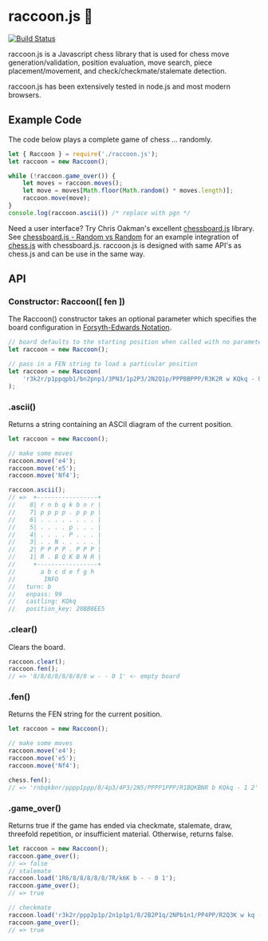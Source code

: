# raccoon.js 🦝

[![Build Status](https://travis-ci.org/medegw01/raccoon.js.svg?branch=master)](https://travis-ci.org/medegw01/raccoon.js)

raccoon.js is a Javascript chess library that is used for chess move generation/validation, position evaluation,
move search, piece placement/movement, and check/checkmate/stalemate detection.

raccoon.js has been extensively tested in node.js and most modern browsers.

## Example Code

The code below plays a complete game of chess ... randomly.

```js
let { Raccoon } = require('./raccoon.js');
let raccoon = new Raccoon();

while (!raccoon.game_over()) {
    let moves = raccoon.moves();
    let move = moves[Math.floor(Math.random() * moves.length)];
    raccoon.move(move);
}
console.log(raccoon.ascii()) /* replace with pgn */
```

Need a user interface? Try Chris Oakman's excellent
[chessboard.js](http://chessboardjs.com) library. See
[chessboard.js - Random vs Random](http://chessboardjs.com/examples#5002) for
an example integration of [chess.js](https://github.com/jhlywa/chess.js) with chessboard.js. raccoon.js is designed with same
API's as chess.js and can be use  in the same way.

## API

### Constructor: Raccoon([ fen ])

The Raccoon() constructor takes an optional parameter which specifies the board configuration
in [Forsyth-Edwards Notation](http://en.wikipedia.org/wiki/Forsyth%E2%80%93Edwards_Notation).

```js
// board defaults to the starting position when called with no parameters
let raccoon = new Raccoon();

// pass in a FEN string to load a particular position
let raccoon = new Raccoon(
    'r3k2r/p1ppqpb1/bn2pnp1/3PN3/1p2P3/2N2Q1p/PPPBBPPP/R3K2R w KQkq - 0 1'
);
```

### .ascii()

Returns a string containing an ASCII diagram of the current position.

```js
let raccoon = new Raccoon();

// make some moves
raccoon.move('e4');
raccoon.move('e5');
raccoon.move('Nf4');

raccoon.ascii();
// =>  +-----------------+
//    8| r n b q k b n r | 
//    7| p p p p . p p p | 
//    6| . . . . . . . . | 
//    5| . . . . p . . . | 
//    4| . . . . P . . . | 
//    3| . . N . . . . . | 
//    2| P P P P . P P P | 
//    1| R . B Q K B N R | 
//     +-----------------+
//       a b c d e f g h
//        INFO         
//   turn: b
//   enpass: 99
//   castling: KQkq
//   position_key: 28BB8EE5
```

### .clear()

Clears the board.

```js
raccoon.clear();
raccoon.fen();
// => '8/8/8/8/8/8/8/8 w - - 0 1' <- empty board
```

### .fen()
Returns the FEN string for the current position.

```js
let raccoon = new Raccoon();

// make some moves
raccoon.move('e4');
raccoon.move('e5');
raccoon.move('Nf4');

chess.fen();
// => 'rnbqkbnr/pppp1ppp/8/4p3/4P3/2N5/PPPP1PPP/R1BQKBNR b KQkq - 1 2'
```

### .game_over()

Returns true if the game has ended via checkmate, stalemate, draw, threefold repetition, or insufficient material. Otherwise, returns false.

```js
let raccoon = new Raccoon();
raccoon.game_over();
// => false
// stalemate
raccoon.load('1R6/8/8/8/8/8/7R/k6K b - - 0 1');
raccoon.game_over();
// => true

// checkmate
raccoon.load('r3k2r/ppp2p1p/2n1p1p1/8/2B2P1q/2NPb1n1/PP4PP/R2Q3K w kq - 0 8')
raccoon.game_over();
// => true
```
